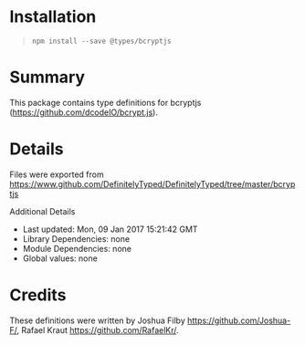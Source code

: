 # Installation
> `npm install --save @types/bcryptjs`

# Summary
This package contains type definitions for bcryptjs (https://github.com/dcodeIO/bcrypt.js).

# Details
Files were exported from https://www.github.com/DefinitelyTyped/DefinitelyTyped/tree/master/bcryptjs

Additional Details
 * Last updated: Mon, 09 Jan 2017 15:21:42 GMT
 * Library Dependencies: none
 * Module Dependencies: none
 * Global values: none

# Credits
These definitions were written by Joshua Filby <https://github.com/Joshua-F/>, Rafael Kraut <https://github.com/RafaelKr/>.
